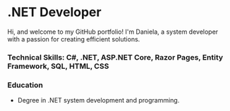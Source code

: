 #  .NET Developer
Hi, and welcome to my GitHub portfolio! I'm Daniela, a system developer with a passion for creating efficient solutions. 

### Technical Skills: C#, .NET, ASP.NET Core, Razor Pages, Entity Framework, SQL, HTML, CSS 

### Education
- Degree in .NET system development and programming.
